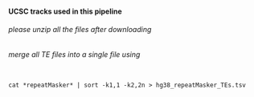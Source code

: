 #### UCSC tracks used in this pipeline

###### please unzip all the files after downloading
###### merge all TE files into a single file using 
<pre><code>
cat *repeatMasker* | sort -k1,1 -k2,2n > hg38_repeatMasker_TEs.tsv
</code></pre>
